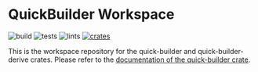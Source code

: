 # QuickBuilder Workspace

![build](https://github.com/geo-ant/quick-builder/actions/workflows/build.yml/badge.svg?branch=main)
![tests](https://github.com/geo-ant/quick-builder/actions/workflows/tests.yml/badge.svg?branch=main)
![lints](https://github.com/geo-ant/quick-builder/actions/workflows/lints.yml/badge.svg?branch=main)
[![crates](https://img.shields.io/crates/v/quick-builder)](https://crates.io/crates/quick-builder)

This is the workspace repository for the quick-builder and quick-builder-derive
crates. Please refer to the [documentation of the quick-builder crate](quick-builder/Readme.md).

